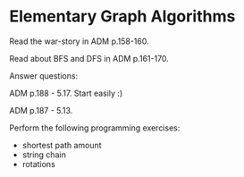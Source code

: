 # Elementary Graph Algorithms

Read the war-story in ADM p.158-160.

Read about BFS and DFS in ADM p.161-170.


Answer questions:

ADM p.188 - 5.17. Start easily :)

ADM p.187 - 5.13.


Perform the following programming exercises:

- shortest path amount
- string chain
- rotations
